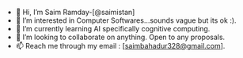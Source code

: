 - 👋 Hi, I’m Saim Ramday-[@saimistan]
- 👀 I’m interested in Computer Softwares...sounds vague but its ok :).
- 🌱 I’m currently learning AI specifically cognitive computing.
- 💞️ I’m looking to collaborate on anything. Open to any proposals. 
- 📫 Reach me through my email : [saimbahadur328@gmail.com]. 

<!---
saimistan/saimistan is a ✨ special ✨ repository because its `README.md` (this file) appears on your GitHub profile.
You can click the Preview link to take a look at your changes.
--->
